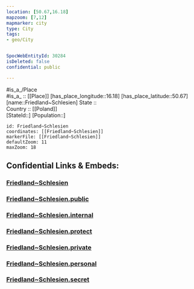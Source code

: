```yaml
---
location: [50.67,16.18] 
mapzoom: [7,12] 
mapmarker: city 
type: City
tags:
- geo/City


SpocWebEntityId: 30284
isDeleted: false
confidential: public

---
```

#is_a_/Place  
#is_a_ :: [[Place]] 
[has_place_longitude::16.18] 
[has_place_latitude::50.67] 
[name::Friedland~Schlesien] 
State ::  
Country :: [[Poland]]  
[StateId::] 
[Population::] 



```leaflet
id: Friedland~Schlesien
coordinates: [[Friedland~Schlesien]] 
markerFile: [[Friedland~Schlesien]] 
defaultZoom: 11 
maxZoom: 18
```


## Confidential Links & Embeds: 

### [Friedland~Schlesien](/_Standards/Earth/Continent/Europe/Europe~East/Poland/Provinces~Poland/Lower_Silesian/City/Friedland~Schlesien.md) 

### [Friedland~Schlesien.public](/_public/Earth/Continent/Europe/Europe~East/Poland/Provinces~Poland/Lower_Silesian/City/Friedland~Schlesien.public.md) 

### [Friedland~Schlesien.internal](/_internal/Earth/Continent/Europe/Europe~East/Poland/Provinces~Poland/Lower_Silesian/City/Friedland~Schlesien.internal.md) 

### [Friedland~Schlesien.protect](/_protect/Earth/Continent/Europe/Europe~East/Poland/Provinces~Poland/Lower_Silesian/City/Friedland~Schlesien.protect.md) 

### [Friedland~Schlesien.private](/_private/Earth/Continent/Europe/Europe~East/Poland/Provinces~Poland/Lower_Silesian/City/Friedland~Schlesien.private.md) 

### [Friedland~Schlesien.personal](/_personal/Earth/Continent/Europe/Europe~East/Poland/Provinces~Poland/Lower_Silesian/City/Friedland~Schlesien.personal.md) 

### [Friedland~Schlesien.secret](/_secret/Earth/Continent/Europe/Europe~East/Poland/Provinces~Poland/Lower_Silesian/City/Friedland~Schlesien.secret.md)

